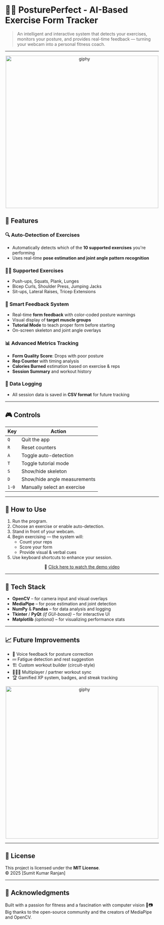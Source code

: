 # 🏋️‍♀️ PosturePerfect - AI-Based Exercise Form Tracker

> An intelligent and interactive system that detects your exercises, monitors your posture, and provides real-time feedback — turning your webcam into a personal fitness coach.

---

<p align="center">
  <img src="https://github.com/user-attachments/assets/03a46e25-8d5a-42d6-8b7b-d3f6c58650af" alt="giphy" width="500">
</p>

## 🚀 Features

### 🔍 Auto-Detection of Exercises
- Automatically detects which of the **10 supported exercises** you're performing
- Uses real-time **pose estimation and joint angle pattern recognition**

### 🏋️‍♂️ Supported Exercises
- Push-ups, Squats, Plank, Lunges  
- Bicep Curls, Shoulder Press, Jumping Jacks  
- Sit-ups, Lateral Raises, Tricep Extensions

### 🧠 Smart Feedback System
- Real-time **form feedback** with color-coded posture warnings
- Visual display of **target muscle groups**
- **Tutorial Mode** to teach proper form before starting
- On-screen skeleton and joint angle overlays

### 📊 Advanced Metrics Tracking
- **Form Quality Score**: Drops with poor posture
- **Rep Counter** with timing analysis
- **Calories Burned** estimation based on exercise & reps
- **Session Summary** and workout history

### 📁 Data Logging
- All session data is saved in **CSV format** for future tracking

---

## 🎮 Controls

| Key | Action |
|-----|--------|
| `Q` | Quit the app |
| `R` | Reset counters |
| `A` | Toggle auto-detection |
| `T` | Toggle tutorial mode |
| `S` | Show/hide skeleton |
| `D` | Show/hide angle measurements |
| `1-0` | Manually select an exercise |

---

## 📸 How to Use

1. Run the program.
2. Choose an exercise or enable auto-detection.
3. Stand in front of your webcam.
4. Begin exercising — the system will:
   - Count your reps
   - Score your form
   - Provide visual & verbal cues
5. Use keyboard shortcuts to enhance your session.

<p align="center">
  🎥 <a href="https://github.com/user-attachments/assets/31b1ba04-d332-4c43-af40-fd169d16446f">Click here to watch the demo video</a>
</p>

---
## 🧠 Tech Stack

- **OpenCV** – for camera input and visual overlays  
- **MediaPipe** – for pose estimation and joint detection  
- **NumPy** & **Pandas** – for data analysis and logging  
- **Tkinter** / **PyQt** *(if GUI-based)* – for interactive UI  
- **Matplotlib** *(optional)* – for visualizing performance stats

---

## 📈 Future Improvements

- 🎤 Voice feedback for posture correction  
- 💤 Fatigue detection and rest suggestion  
- 🏗️ Custom workout builder (circuit-style)  
- 🧑‍🤝‍🧑 Multiplayer / partner workout sync  
- 🏆 Gamified XP system, badges, and streak tracking

<p align="center">
  <img src="https://github.com/user-attachments/assets/201ea99c-7ca8-4ffc-bc83-ff55750bb8cf" alt="giphy" width="500">
</p>

---


## 📜 License

This project is licensed under the **MIT License**.  
© 2025 [Sumit Kumar Ranjan]

---

## 🙌 Acknowledgments

Built with a passion for fitness and a fascination with computer vision 💪📷  
Big thanks to the open-source community and the creators of MediaPipe and OpenCV.
